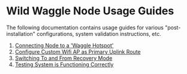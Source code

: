 # Wild Waggle Node Usage Guides

The following documentation contains usage guides for various "post-installation" configurations, system validation instructions, etc.

1. [Connecting Node to a 'Waggle Hotspot'](./01_waggle_hotspot.md)
2. [Configure Custom Wifi AP as Primary Uplink Route](./02_custom_wifi_config.md)
3. [Switching To and From Recovery Mode](./03_switch_to_recovery.md)
4. [Testing System is Functioning Correctly](./04_testing.md)
